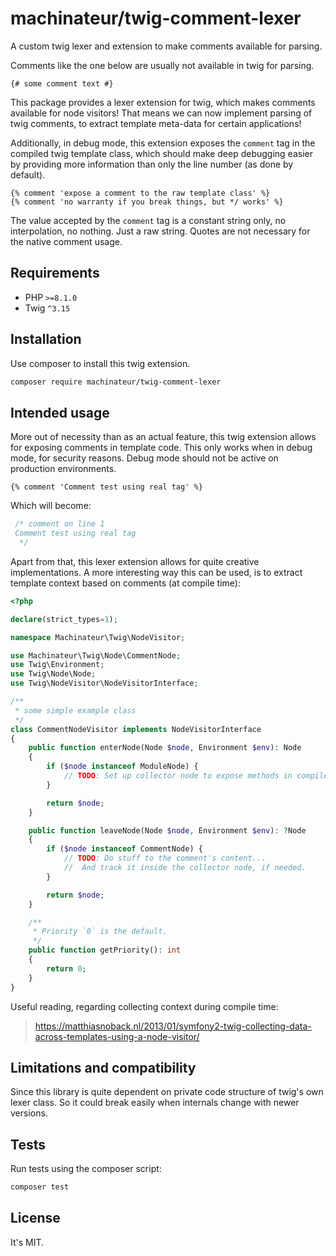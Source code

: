 # machinateur/twig-comment-lexer

A custom twig lexer and extension to make comments available for parsing.

Comments like the one below are usually not available in twig for parsing.

```
{# some comment text #}
```

This package provides a lexer extension for twig, which makes comments available for node visitors!
 That means we can now implement parsing of twig comments, to extract template meta-data for certain applications!

Additionally, in debug mode, this extension exposes the `comment` tag in the compiled twig template class,
 which should make deep debugging easier by providing more information than only the line number (as done by default).

```
{% comment 'expose a comment to the raw template class' %}
{% comment 'no warranty if you break things, but */ works' %}
```

The value accepted by the `comment` tag is a constant string only, no interpolation, no nothing. Just a raw string.
 Quotes are not necessary for the native comment usage.

## Requirements

- PHP  `>=8.1.0`
- Twig `^3.15`

## Installation

Use composer to install this twig extension.

```bash
composer require machinateur/twig-comment-lexer
```

## Intended usage

More out of necessity than as an actual feature, this twig extension allows for exposing comments in template code.
 This only works when in debug mode, for security reasons. Debug mode should not be active on production environments.

```twig
{% comment 'Comment test using real tag' %}
```

Which will become:

```php
 /* comment on line 1
 Comment test using real tag
  */
```

Apart from that, this lexer extension allows for quite creative implementations.
 A more interesting way this can be used, is to extract template context based on comments (at compile time):

```php
<?php

declare(strict_types=1);

namespace Machinateur\Twig\NodeVisitor;

use Machinateur\Twig\Node\CommentNode;
use Twig\Environment;
use Twig\Node\Node;
use Twig\NodeVisitor\NodeVisitorInterface;

/**
 * some simple example class
 */
class CommentNodeVisitor implements NodeVisitorInterface
{
    public function enterNode(Node $node, Environment $env): Node
    {
        if ($node instanceof ModuleNode) {
            // TODO: Set up collector node to expose methods in compiled source, if needed at runtime.
        }

        return $node;
    }

    public function leaveNode(Node $node, Environment $env): ?Node
    {
        if ($node instanceof CommentNode) {
            // TODO: Do stuff to the comment's content...
            //  And track it inside the collector node, if needed.
        }

        return $node;
    }

    /**
     * Priority `0` is the default.
     */
    public function getPriority(): int
    {
        return 0;
    }
}
```

Useful reading, regarding collecting context during compile time:

> https://matthiasnoback.nl/2013/01/symfony2-twig-collecting-data-across-templates-using-a-node-visitor/

## Limitations and compatibility

Since this library is quite dependent on private code structure of twig's own lexer class.
 So it could break easily when internals change with newer versions.

## Tests

Run tests using the composer script:

```bash
composer test
```

## License

It's MIT.
